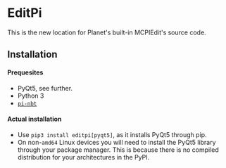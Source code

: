 # EditPi

This is the new location for Planet's built-in MCPIEdit's source code. 

## Installation
#### Prequesites
- PyQt5, see further.
- Python 3
- [`pi-nbt`](https://github.com/mcpi-revival/mcpiedit/blob/main/pi-nbt)
#### Actual installation
- Use `pip3 install editpi[pyqt5]`, as it installs PyQt5 through pip.
- On non-`amd64` Linux devices you will need to install the PyQt5 library through your package manager. This is because there is no compiled distribution for your architectures in the PyPI.

